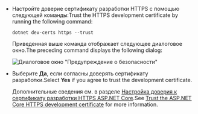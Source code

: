 * <span data-ttu-id="052ba-101">Настройте доверие сертификату разработки HTTPS с помощью следующей команды:</span><span class="sxs-lookup"><span data-stu-id="052ba-101">Trust the HTTPS development certificate by running the following command:</span></span>

  ```console
  dotnet dev-certs https --trust
  ```

  <span data-ttu-id="052ba-102">Приведенная выше команда отображает следующее диалоговое окно.</span><span class="sxs-lookup"><span data-stu-id="052ba-102">The preceding command displays the following dialog:</span></span>

  ![Диалоговое окно "Предупреждение о безопасности"](~/getting-started/_static/cert.png)

* <span data-ttu-id="052ba-104">Выберите **Да**, если согласны доверять сертификату разработки.</span><span class="sxs-lookup"><span data-stu-id="052ba-104">Select **Yes** if you agree to trust the development certificate.</span></span>

  <span data-ttu-id="052ba-105">Дополнительные сведения см. в разделе [Настройка доверия к сертификату разработки HTTPS ASP.NET Core](xref:security/enforcing-ssl#trust-the-aspnet-core-https-development-certificate-on-windows-and-macos).</span><span class="sxs-lookup"><span data-stu-id="052ba-105">See [Trust the ASP.NET Core HTTPS development certificate](xref:security/enforcing-ssl#trust-the-aspnet-core-https-development-certificate-on-windows-and-macos) for more information.</span></span>
  
